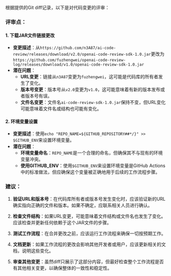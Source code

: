 根据提供的Git diff记录，以下是对代码变更的评审：

### 评审点：

#### 1. 下载JAR文件链接更改
- **变更描述**：从`https://github.com/n3A87/ai-code-review/releases/download/v2.0/openai-code-review-sdk-1.0.jar`更改为`https://github.com/fuzhengwei/openai-code-review-log/releases/download/v1.0/openai-code-review-sdk-1.0.jar`
- **潜在问题**：
  - **URL变更**：链接从`n3A87`变更为`fuzhengwei`，这可能是代码库的所有者发生了变化。
  - **版本号变更**：版本号从`v2.0`变更为`v1.0`，这可能意味着有新的版本发布或者版本号有误。
  - **文件名变更**：文件名`ai-code-review-sdk-1.0.jar`保持不变，但URL变化可能意味着文件名或结构也可能有变化。

#### 2. 环境变量设置
- **变更描述**：使用`echo "REPO_NAME=${GITHUB_REPOSITORY##*/}" >> $GITHUB_ENV`来设置环境变量。
- **潜在问题**：
  - **环境变量命名**：`REPO_NAME`是一个合理的命名，但确保其不与现有的环境变量冲突。
  - **使用GITHUB_ENV**：使用`$GITHUB_ENV`来设置环境变量是GitHub Actions中的标准做法，但应确保这个变量被正确地用于后续的工作流程步骤。

### 建议：

1. **验证URL和版本号**：在代码库所有者或版本号发生变化时，应该验证新的URL确实指向正确的文件和版本。如果不确定，应联系相关人员进行确认。

2. **检查文件结构**：如果URL变更，可能意味着文件结构或文件名也发生了变化。应该检查并更新任何依赖于这个JAR文件的步骤。

3. **测试工作流程**：在合并更改之前，应该运行工作流程来确保一切按预期工作。

4. **文档更新**：如果工作流程的更改会影响其他开发者或用户，应该更新相关的文档，说明这些变化。

5. **审查其他变更**：虽然diff只展示了这部分内容，但最好检查整个工作流程是否有其他相关变更，以确保整体的一致性和稳定性。